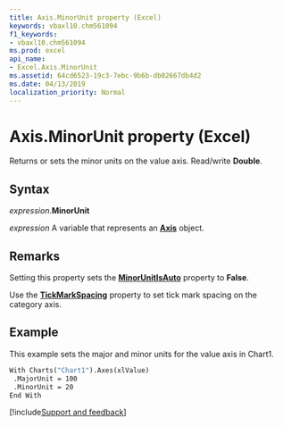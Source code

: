 ```yaml
---
title: Axis.MinorUnit property (Excel)
keywords: vbaxl10.chm561094
f1_keywords:
- vbaxl10.chm561094
ms.prod: excel
api_name:
- Excel.Axis.MinorUnit
ms.assetid: 64cd6523-19c3-7ebc-9b6b-db02667db4d2
ms.date: 04/13/2019
localization_priority: Normal
---
```



# Axis.MinorUnit property (Excel)

Returns or sets the minor units on the value axis. Read/write **Double**.


## Syntax

_expression_.**MinorUnit**

_expression_ A variable that represents an **[Axis](Excel.Axis(object).md)** object.


## Remarks

Setting this property sets the **[MinorUnitIsAuto](Excel.Axis.MinorUnitIsAuto.md)** property to **False**.

Use the **[TickMarkSpacing](Excel.Axis.TickMarkSpacing.md)** property to set tick mark spacing on the category axis.


## Example

This example sets the major and minor units for the value axis in Chart1.

```vb
With Charts("Chart1").Axes(xlValue) 
 .MajorUnit = 100 
 .MinorUnit = 20 
End With
```




[!include[Support and feedback](~/includes/feedback-boilerplate.md)]